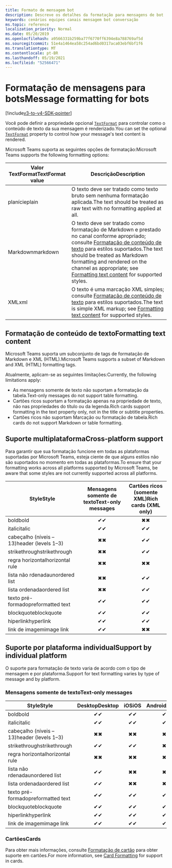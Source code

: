 ```yaml
---
title: Formato de mensagem bot
description: Descreve os detalhes da formatação para mensagens de bot
keywords: cenários equipes canais mensagem bot conversação
ms.topic: reference
localization_priority: Normal
ms.date: 05/20/2019
ms.openlocfilehash: a9566331b259ba77f6770ff6394e8a788769af5d
ms.sourcegitcommit: 51e4a1464ea58c254ad6bd0317aca03ebf6bf1f6
ms.translationtype: MT
ms.contentlocale: pt-BR
ms.lasthandoff: 05/19/2021
ms.locfileid: "52566471"
---
```

# <a name="message-formatting-for-bots"></a><span data-ttu-id="54fb5-104">Formatação de mensagens para bots</span><span class="sxs-lookup"><span data-stu-id="54fb5-104">Message formatting for bots</span></span>

[!include[v3-to-v4-SDK-pointer](~/includes/v3-to-v4-pointer-bots.md)]

<span data-ttu-id="54fb5-105">Você pode definir a propriedade opcional [`TextFormat`](/bot-framework/dotnet/bot-builder-dotnet-create-messages#customizing-a-message) para controlar como o conteúdo de texto da sua mensagem é renderizado.</span><span class="sxs-lookup"><span data-stu-id="54fb5-105">You can set the optional [`TextFormat`](/bot-framework/dotnet/bot-builder-dotnet-create-messages#customizing-a-message) property to control how your message's text content is rendered.</span></span>

<span data-ttu-id="54fb5-106">Microsoft Teams suporta as seguintes opções de formatação:</span><span class="sxs-lookup"><span data-stu-id="54fb5-106">Microsoft Teams supports the following formatting options:</span></span>

| <span data-ttu-id="54fb5-107">Valor TextFormat</span><span class="sxs-lookup"><span data-stu-id="54fb5-107">TextFormat value</span></span> | <span data-ttu-id="54fb5-108">Descrição</span><span class="sxs-lookup"><span data-stu-id="54fb5-108">Description</span></span> |
| --- | --- |
| <span data-ttu-id="54fb5-109">planície</span><span class="sxs-lookup"><span data-stu-id="54fb5-109">plain</span></span> | <span data-ttu-id="54fb5-110">O texto deve ser tratado como texto bruto sem nenhuma formatação aplicada.</span><span class="sxs-lookup"><span data-stu-id="54fb5-110">The text should be treated as raw text with no formatting applied at all.</span></span> |
| <span data-ttu-id="54fb5-111">Markdown</span><span class="sxs-lookup"><span data-stu-id="54fb5-111">markdown</span></span> | <span data-ttu-id="54fb5-112">O texto deve ser tratado como formatação de Markdown e prestado no canal conforme apropriado; consulte [Formatação de conteúdo de texto](#formatting-text-content) para estilos suportados.</span><span class="sxs-lookup"><span data-stu-id="54fb5-112">The text should be treated as Markdown formatting and rendered on the channel as appropriate; see [Formatting text content](#formatting-text-content) for supported styles.</span></span> |
| <span data-ttu-id="54fb5-113">XML</span><span class="sxs-lookup"><span data-stu-id="54fb5-113">xml</span></span> | <span data-ttu-id="54fb5-114">O texto é uma marcação XML simples; consulte [Formatação de conteúdo de texto](#formatting-text-content) para estilos suportados.</span><span class="sxs-lookup"><span data-stu-id="54fb5-114">The text is simple XML markup; see [Formatting text content](#formatting-text-content) for supported styles.</span></span> |

## <a name="formatting-text-content"></a><span data-ttu-id="54fb5-115">Formatação de conteúdo de texto</span><span class="sxs-lookup"><span data-stu-id="54fb5-115">Formatting text content</span></span>

<span data-ttu-id="54fb5-116">Microsoft Teams suporta um subconjunto de tags de formatação de Markdown e XML (HTML).</span><span class="sxs-lookup"><span data-stu-id="54fb5-116">Microsoft Teams supports a subset of Markdown and XML (HTML) formatting tags.</span></span>

<span data-ttu-id="54fb5-117">Atualmente, aplicam-se as seguintes limitações:</span><span class="sxs-lookup"><span data-stu-id="54fb5-117">Currently, the following limitations apply:</span></span>

* <span data-ttu-id="54fb5-118">As mensagens somente de texto não suportam a formatação da tabela.</span><span class="sxs-lookup"><span data-stu-id="54fb5-118">Text-only messages do not support table formatting.</span></span>
* <span data-ttu-id="54fb5-119">Cartões ricos suportam a formatação apenas na propriedade de texto, não nas propriedades do título ou da legenda.</span><span class="sxs-lookup"><span data-stu-id="54fb5-119">Rich cards support formatting in the text property only, not in the title or subtitle properties.</span></span>
* <span data-ttu-id="54fb5-120">Cartões ricos não suportam Marcação ou formatação de tabela.</span><span class="sxs-lookup"><span data-stu-id="54fb5-120">Rich cards do not support Markdown or table formatting.</span></span>

## <a name="cross-platform-support"></a><span data-ttu-id="54fb5-121">Suporte multiplataforma</span><span class="sxs-lookup"><span data-stu-id="54fb5-121">Cross-platform support</span></span>

<span data-ttu-id="54fb5-122">Para garantir que sua formatação funcione em todas as plataformas suportadas por Microsoft Teams, esteja ciente de que alguns estilos não são suportados no momento em todas as plataformas.</span><span class="sxs-lookup"><span data-stu-id="54fb5-122">To ensure that your formatting works across all platforms supported by Microsoft Teams, be aware that some styles are not currently supported across all platforms.</span></span>

| <span data-ttu-id="54fb5-123">Style</span><span class="sxs-lookup"><span data-stu-id="54fb5-123">Style</span></span>                     | <span data-ttu-id="54fb5-124">Mensagens somente de texto</span><span class="sxs-lookup"><span data-stu-id="54fb5-124">Text-only messages</span></span> | <span data-ttu-id="54fb5-125">Cartões ricos (somente XML)</span><span class="sxs-lookup"><span data-stu-id="54fb5-125">Rich cards (XML only)</span></span> |
| ---                       | :---: | :---: |
| <span data-ttu-id="54fb5-126">bold</span><span class="sxs-lookup"><span data-stu-id="54fb5-126">bold</span></span>                      | <span data-ttu-id="54fb5-127">✔</span><span class="sxs-lookup"><span data-stu-id="54fb5-127">✔</span></span> | <span data-ttu-id="54fb5-128">✖</span><span class="sxs-lookup"><span data-stu-id="54fb5-128">✖</span></span> |
| <span data-ttu-id="54fb5-129">italic</span><span class="sxs-lookup"><span data-stu-id="54fb5-129">italic</span></span>                    | <span data-ttu-id="54fb5-130">✔</span><span class="sxs-lookup"><span data-stu-id="54fb5-130">✔</span></span> | <span data-ttu-id="54fb5-131">✔</span><span class="sxs-lookup"><span data-stu-id="54fb5-131">✔</span></span> |
| <span data-ttu-id="54fb5-132">cabeçalho (níveis &ndash; 13)</span><span class="sxs-lookup"><span data-stu-id="54fb5-132">header (levels 1&ndash;3)</span></span> | <span data-ttu-id="54fb5-133">✖</span><span class="sxs-lookup"><span data-stu-id="54fb5-133">✖</span></span> | <span data-ttu-id="54fb5-134">✔</span><span class="sxs-lookup"><span data-stu-id="54fb5-134">✔</span></span> |
| <span data-ttu-id="54fb5-135">strikethrough</span><span class="sxs-lookup"><span data-stu-id="54fb5-135">strikethrough</span></span>             | <span data-ttu-id="54fb5-136">✖</span><span class="sxs-lookup"><span data-stu-id="54fb5-136">✖</span></span> | <span data-ttu-id="54fb5-137">✔</span><span class="sxs-lookup"><span data-stu-id="54fb5-137">✔</span></span> |
| <span data-ttu-id="54fb5-138">regra horizontal</span><span class="sxs-lookup"><span data-stu-id="54fb5-138">horizontal rule</span></span>           | <span data-ttu-id="54fb5-139">✖</span><span class="sxs-lookup"><span data-stu-id="54fb5-139">✖</span></span> | <span data-ttu-id="54fb5-140">✖</span><span class="sxs-lookup"><span data-stu-id="54fb5-140">✖</span></span> |
| <span data-ttu-id="54fb5-141">lista não rdenada</span><span class="sxs-lookup"><span data-stu-id="54fb5-141">unordered list</span></span>            | <span data-ttu-id="54fb5-142">✖</span><span class="sxs-lookup"><span data-stu-id="54fb5-142">✖</span></span> | <span data-ttu-id="54fb5-143">✔</span><span class="sxs-lookup"><span data-stu-id="54fb5-143">✔</span></span> |
| <span data-ttu-id="54fb5-144">lista ordenada</span><span class="sxs-lookup"><span data-stu-id="54fb5-144">ordered list</span></span>              | <span data-ttu-id="54fb5-145">✖</span><span class="sxs-lookup"><span data-stu-id="54fb5-145">✖</span></span> | <span data-ttu-id="54fb5-146">✔</span><span class="sxs-lookup"><span data-stu-id="54fb5-146">✔</span></span> |
| <span data-ttu-id="54fb5-147">texto pré-formado</span><span class="sxs-lookup"><span data-stu-id="54fb5-147">preformatted text</span></span>         | <span data-ttu-id="54fb5-148">✔</span><span class="sxs-lookup"><span data-stu-id="54fb5-148">✔</span></span> | <span data-ttu-id="54fb5-149">✔</span><span class="sxs-lookup"><span data-stu-id="54fb5-149">✔</span></span> |
| <span data-ttu-id="54fb5-150">blockquote</span><span class="sxs-lookup"><span data-stu-id="54fb5-150">blockquote</span></span>                | <span data-ttu-id="54fb5-151">✔</span><span class="sxs-lookup"><span data-stu-id="54fb5-151">✔</span></span> | <span data-ttu-id="54fb5-152">✔</span><span class="sxs-lookup"><span data-stu-id="54fb5-152">✔</span></span> |
| <span data-ttu-id="54fb5-153">hiperlink</span><span class="sxs-lookup"><span data-stu-id="54fb5-153">hyperlink</span></span>                 | <span data-ttu-id="54fb5-154">✔</span><span class="sxs-lookup"><span data-stu-id="54fb5-154">✔</span></span> | <span data-ttu-id="54fb5-155">✔</span><span class="sxs-lookup"><span data-stu-id="54fb5-155">✔</span></span> |
| <span data-ttu-id="54fb5-156">link de imagem</span><span class="sxs-lookup"><span data-stu-id="54fb5-156">image link</span></span>                | <span data-ttu-id="54fb5-157">✔</span><span class="sxs-lookup"><span data-stu-id="54fb5-157">✔</span></span> | <span data-ttu-id="54fb5-158">✖</span><span class="sxs-lookup"><span data-stu-id="54fb5-158">✖</span></span> |

## <a name="support-by-individual-platform"></a><span data-ttu-id="54fb5-159">Suporte por plataforma individual</span><span class="sxs-lookup"><span data-stu-id="54fb5-159">Support by individual platform</span></span>

<span data-ttu-id="54fb5-160">O suporte para formatação de texto varia de acordo com o tipo de mensagem e por plataforma.</span><span class="sxs-lookup"><span data-stu-id="54fb5-160">Support for text formatting varies by type of message and by platform.</span></span>

### <a name="text-only-messages"></a><span data-ttu-id="54fb5-161">Mensagens somente de texto</span><span class="sxs-lookup"><span data-stu-id="54fb5-161">Text-only messages</span></span>

| <span data-ttu-id="54fb5-162">Style</span><span class="sxs-lookup"><span data-stu-id="54fb5-162">Style</span></span>                     | <span data-ttu-id="54fb5-163">Desktop</span><span class="sxs-lookup"><span data-stu-id="54fb5-163">Desktop</span></span> | <span data-ttu-id="54fb5-164">iOS</span><span class="sxs-lookup"><span data-stu-id="54fb5-164">iOS</span></span> | <span data-ttu-id="54fb5-165">Android</span><span class="sxs-lookup"><span data-stu-id="54fb5-165">Android</span></span> |
| ---                       | :---: | :---: | :---: |
| <span data-ttu-id="54fb5-166">bold</span><span class="sxs-lookup"><span data-stu-id="54fb5-166">bold</span></span>                      | <span data-ttu-id="54fb5-167">✔</span><span class="sxs-lookup"><span data-stu-id="54fb5-167">✔</span></span> | <span data-ttu-id="54fb5-168">✔</span><span class="sxs-lookup"><span data-stu-id="54fb5-168">✔</span></span> | <span data-ttu-id="54fb5-169">✔</span><span class="sxs-lookup"><span data-stu-id="54fb5-169">✔</span></span> |
| <span data-ttu-id="54fb5-170">italic</span><span class="sxs-lookup"><span data-stu-id="54fb5-170">italic</span></span>                    | <span data-ttu-id="54fb5-171">✔</span><span class="sxs-lookup"><span data-stu-id="54fb5-171">✔</span></span> | <span data-ttu-id="54fb5-172">✔</span><span class="sxs-lookup"><span data-stu-id="54fb5-172">✔</span></span> | <span data-ttu-id="54fb5-173">✔</span><span class="sxs-lookup"><span data-stu-id="54fb5-173">✔</span></span> |
| <span data-ttu-id="54fb5-174">cabeçalho (níveis &ndash; 13)</span><span class="sxs-lookup"><span data-stu-id="54fb5-174">header (levels 1&ndash;3)</span></span> | <span data-ttu-id="54fb5-175">✖</span><span class="sxs-lookup"><span data-stu-id="54fb5-175">✖</span></span> | <span data-ttu-id="54fb5-176">✖</span><span class="sxs-lookup"><span data-stu-id="54fb5-176">✖</span></span> | <span data-ttu-id="54fb5-177">✖</span><span class="sxs-lookup"><span data-stu-id="54fb5-177">✖</span></span> |
| <span data-ttu-id="54fb5-178">strikethrough</span><span class="sxs-lookup"><span data-stu-id="54fb5-178">strikethrough</span></span>             | <span data-ttu-id="54fb5-179">✔</span><span class="sxs-lookup"><span data-stu-id="54fb5-179">✔</span></span> | <span data-ttu-id="54fb5-180">✔</span><span class="sxs-lookup"><span data-stu-id="54fb5-180">✔</span></span> | <span data-ttu-id="54fb5-181">✖</span><span class="sxs-lookup"><span data-stu-id="54fb5-181">✖</span></span> |
| <span data-ttu-id="54fb5-182">regra horizontal</span><span class="sxs-lookup"><span data-stu-id="54fb5-182">horizontal rule</span></span>           | <span data-ttu-id="54fb5-183">✖</span><span class="sxs-lookup"><span data-stu-id="54fb5-183">✖</span></span> | <span data-ttu-id="54fb5-184">✖</span><span class="sxs-lookup"><span data-stu-id="54fb5-184">✖</span></span> | <span data-ttu-id="54fb5-185">✖</span><span class="sxs-lookup"><span data-stu-id="54fb5-185">✖</span></span> |
| <span data-ttu-id="54fb5-186">lista não rdenada</span><span class="sxs-lookup"><span data-stu-id="54fb5-186">unordered list</span></span>            | <span data-ttu-id="54fb5-187">✔</span><span class="sxs-lookup"><span data-stu-id="54fb5-187">✔</span></span> | <span data-ttu-id="54fb5-188">✖</span><span class="sxs-lookup"><span data-stu-id="54fb5-188">✖</span></span> | <span data-ttu-id="54fb5-189">✖</span><span class="sxs-lookup"><span data-stu-id="54fb5-189">✖</span></span> |
| <span data-ttu-id="54fb5-190">lista ordenada</span><span class="sxs-lookup"><span data-stu-id="54fb5-190">ordered list</span></span>              | <span data-ttu-id="54fb5-191">✔</span><span class="sxs-lookup"><span data-stu-id="54fb5-191">✔</span></span> | <span data-ttu-id="54fb5-192">✖</span><span class="sxs-lookup"><span data-stu-id="54fb5-192">✖</span></span> | <span data-ttu-id="54fb5-193">✖</span><span class="sxs-lookup"><span data-stu-id="54fb5-193">✖</span></span> |
| <span data-ttu-id="54fb5-194">texto pré-formado</span><span class="sxs-lookup"><span data-stu-id="54fb5-194">preformatted text</span></span>         | <span data-ttu-id="54fb5-195">✔</span><span class="sxs-lookup"><span data-stu-id="54fb5-195">✔</span></span> | <span data-ttu-id="54fb5-196">✔</span><span class="sxs-lookup"><span data-stu-id="54fb5-196">✔</span></span> | <span data-ttu-id="54fb5-197">✔</span><span class="sxs-lookup"><span data-stu-id="54fb5-197">✔</span></span> |
| <span data-ttu-id="54fb5-198">blockquote</span><span class="sxs-lookup"><span data-stu-id="54fb5-198">blockquote</span></span>                | <span data-ttu-id="54fb5-199">✔</span><span class="sxs-lookup"><span data-stu-id="54fb5-199">✔</span></span> | <span data-ttu-id="54fb5-200">✔</span><span class="sxs-lookup"><span data-stu-id="54fb5-200">✔</span></span> | <span data-ttu-id="54fb5-201">✔</span><span class="sxs-lookup"><span data-stu-id="54fb5-201">✔</span></span> |
| <span data-ttu-id="54fb5-202">hiperlink</span><span class="sxs-lookup"><span data-stu-id="54fb5-202">hyperlink</span></span>                 | <span data-ttu-id="54fb5-203">✔</span><span class="sxs-lookup"><span data-stu-id="54fb5-203">✔</span></span> | <span data-ttu-id="54fb5-204">✔</span><span class="sxs-lookup"><span data-stu-id="54fb5-204">✔</span></span> | <span data-ttu-id="54fb5-205">✔</span><span class="sxs-lookup"><span data-stu-id="54fb5-205">✔</span></span> |
| <span data-ttu-id="54fb5-206">link de imagem</span><span class="sxs-lookup"><span data-stu-id="54fb5-206">image link</span></span>                | <span data-ttu-id="54fb5-207">✔</span><span class="sxs-lookup"><span data-stu-id="54fb5-207">✔</span></span> | <span data-ttu-id="54fb5-208">✔</span><span class="sxs-lookup"><span data-stu-id="54fb5-208">✔</span></span> | <span data-ttu-id="54fb5-209">✔</span><span class="sxs-lookup"><span data-stu-id="54fb5-209">✔</span></span> |

### <a name="cards"></a><span data-ttu-id="54fb5-210">Cartões</span><span class="sxs-lookup"><span data-stu-id="54fb5-210">Cards</span></span>

<span data-ttu-id="54fb5-211">Para obter mais informações, consulte [Formatação de cartão](~/task-modules-and-cards/cards/cards-format.md) para obter suporte em cartões.</span><span class="sxs-lookup"><span data-stu-id="54fb5-211">For more information, see [Card Formatting](~/task-modules-and-cards/cards/cards-format.md) for support in cards.</span></span>
